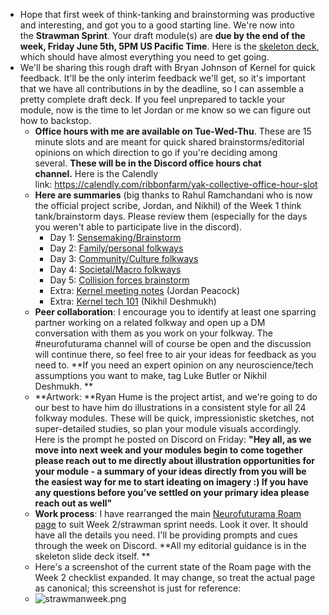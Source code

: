 - Hope that first week of think-tanking and brainstorming was productive and interesting, and got you to a good starting line. We're now into the **Strawman Sprint**. Your draft module(s) are **due by the end of the week, Friday June 5th, 5PM US Pacific Time**. Here is the [skeleton deck](https://docs.google.com/presentation/d/1CVZWUF-C7_b-dTZ3oiBYn3kE45CY6J3IEuEZO1TboEY/edit?usp=sharing), which should have almost everything you need to get going.
- We'll be sharing this rough draft with Bryan Johnson of Kernel for quick feedback. It'll be the only interim feedback we'll get, so it's important that we have all contributions in by the deadline, so I can assemble a pretty complete draft deck. If you feel unprepared to tackle your module, now is the time to let Jordan or me know so we can figure out how to backstop.
    - **Office hours with me are available on Tue-Wed-Thu**. These are 15 minute slots and are meant for quick shared brainstorms/editorial opinions on which direction to go if you're deciding among several. **These will be in the Discord office hours chat channel.** Here is the Calendly link: https://calendly.com/ribbonfarm/yak-collective-office-hour-slot
    - **Here are summaries** (big thanks to Rahul Ramchandani who is now the official project scribe, Jordan, and Nikhil) of the Week 1 think tank/brainstorm days. Please review them (especially for the days you weren't able to participate live in the discord).
        - Day 1: [Sensemaking/Brainstorm](https://roamresearch.com/#/app/ArtOfGig/page/xverM0qlA)
        - Day 2: [Family/personal folkways](https://roamresearch.com/#/app/ArtOfGig/page/lagGcOJBW)
        - Day 3: [Community/Culture folkways](https://roamresearch.com/#/app/ArtOfGig/page/wwbGQBJNk)
        - Day 4: [Societal/Macro folkways](https://roamresearch.com/#/app/ArtOfGig/page/GYGGYE_Yf)
        - Day 5: [Collision forces brainstorm](https://roamresearch.com/#/app/ArtOfGig/page/ge2lGzydn)
        - Extra: [Kernel meeting notes](https://roamresearch.com/#/app/ArtOfGig/page/-EZ0EYLKF) (Jordan Peacock)
        - Extra: [Kernel tech 101](https://roamresearch.com/#/app/ArtOfGig/page/HlbDpq4O0) (Nikhil Deshmukh)
    - **Peer collaboration**: I encourage you to identify at least one sparring partner working on a related folkway and open up a DM conversation with them as you work on your folkway. The #neurofuturama channel will of course be open and the discussion will continue there, so feel free to air your ideas for feedback as you need to. **If you need an expert opinion on any neuroscience/tech assumptions you want to make, tag Luke Butler or Nikhil Deshmukh. **
    - **Artwork: **Ryan Hume is the project artist, and we're going to do our best to have him do illustrations in a consistent style for all 24 folkway modules. These will be quick, impressionistic sketches, not super-detailed studies, so plan your module visuals accordingly. Here is the prompt he posted on Discord on Friday: __"Hey all, as we move into next week and your modules begin to come together please reach out to me directly about illustration opportunities for your module - a summary of your ideas directly from you will be the easiest way for me to start ideating on imagery :) If you have any questions before you’ve settled on your primary idea please reach out as well"__
    - **Work process**: I have rearranged the main [Neurofuturama Roam page](https://roamresearch.com/#/app/ArtOfGig/page/Cap6_MuVN) to suit Week 2/strawman sprint needs. Look it over. It should have all the details you need. I'll be providing prompts and cues through the week on Discord. **All my editorial guidance is in the skeleton slide deck itself. **
    - Here's a screenshot of the current state of the Roam page with the Week 2 checklist expanded. It may change, so treat the actual page as canonical; this screenshot is just for reference:
    - ![strawmanweek.png](https://mail.google.com/mail/u/0?ui=2&ik=0a2a536efa&attid=0.1&permmsgid=msg-a:r3378843853858683801&th=1726c086d175711a&view=fimg&sz=s0-l75-ft&attbid=ANGjdJ8v99sqHUIOmY2dTNj9Yc1mj7QSquY_stn_2OCLjlxn6SZZIF7vd4TsEe6edMA1-AP6iLCRjaI1uwSZteMXfXlbTVWt8CXhv7fFsru0MCgFxJx_skS8B-mqj-A&disp=emb&realattid=ii_kavcdiiy0)
